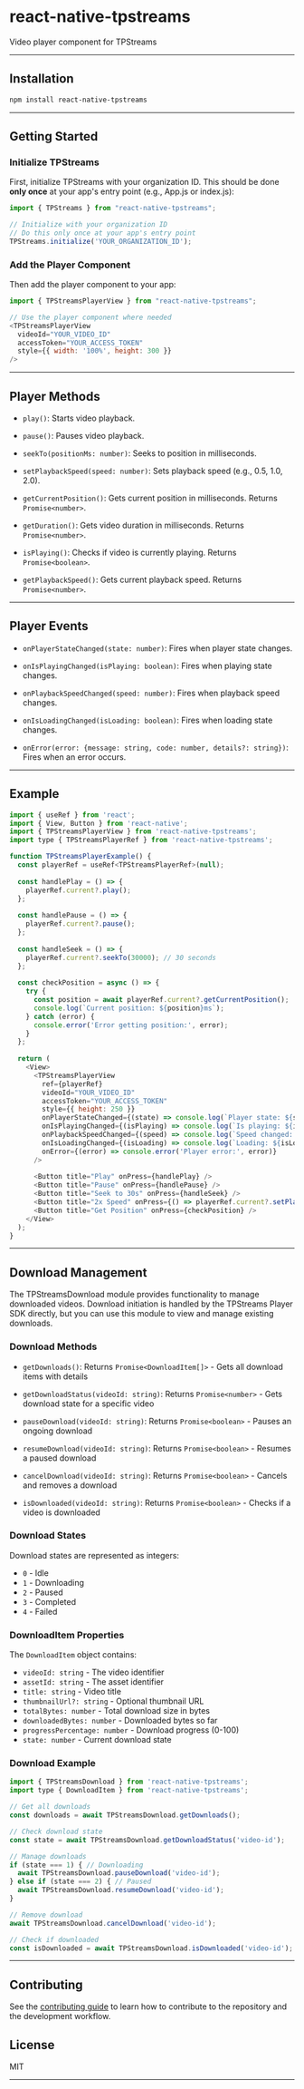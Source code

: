 # react-native-tpstreams

Video player component for TPStreams

---

## Installation

```sh
npm install react-native-tpstreams
```

---

## Getting Started

### Initialize TPStreams

First, initialize TPStreams with your organization ID. This should be done **only once** at your app's entry point (e.g., App.js or index.js):

```js
import { TPStreams } from "react-native-tpstreams";

// Initialize with your organization ID
// Do this only once at your app's entry point
TPStreams.initialize('YOUR_ORGANIZATION_ID');
```

### Add the Player Component

Then add the player component to your app:

```js
import { TPStreamsPlayerView } from "react-native-tpstreams";

// Use the player component where needed
<TPStreamsPlayerView 
  videoId="YOUR_VIDEO_ID"
  accessToken="YOUR_ACCESS_TOKEN"
  style={{ width: '100%', height: 300 }}
/>
```

---

## Player Methods

- `play()`: Starts video playback.

- `pause()`: Pauses video playback.

- `seekTo(positionMs: number)`: Seeks to position in milliseconds.

- `setPlaybackSpeed(speed: number)`: Sets playback speed (e.g., 0.5, 1.0, 2.0).

- `getCurrentPosition()`: Gets current position in milliseconds. Returns `Promise<number>`.

- `getDuration()`: Gets video duration in milliseconds. Returns `Promise<number>`.

- `isPlaying()`: Checks if video is currently playing. Returns `Promise<boolean>`.

- `getPlaybackSpeed()`: Gets current playback speed. Returns `Promise<number>`.

---

## Player Events

- `onPlayerStateChanged(state: number)`: Fires when player state changes.

- `onIsPlayingChanged(isPlaying: boolean)`: Fires when playing state changes.

- `onPlaybackSpeedChanged(speed: number)`: Fires when playback speed changes.

- `onIsLoadingChanged(isLoading: boolean)`: Fires when loading state changes.

- `onError(error: {message: string, code: number, details?: string})`: Fires when an error occurs.

---

## Example

```js
import { useRef } from 'react';
import { View, Button } from 'react-native';
import { TPStreamsPlayerView } from 'react-native-tpstreams';
import type { TPStreamsPlayerRef } from 'react-native-tpstreams';

function TPStreamsPlayerExample() {
  const playerRef = useRef<TPStreamsPlayerRef>(null);
  
  const handlePlay = () => {
    playerRef.current?.play();
  };
  
  const handlePause = () => {
    playerRef.current?.pause();
  };
  
  const handleSeek = () => {
    playerRef.current?.seekTo(30000); // 30 seconds
  };
  
  const checkPosition = async () => {
    try {
      const position = await playerRef.current?.getCurrentPosition();
      console.log(`Current position: ${position}ms`);
    } catch (error) {
      console.error('Error getting position:', error);
    }
  };
  
  return (
    <View>
      <TPStreamsPlayerView
        ref={playerRef}
        videoId="YOUR_VIDEO_ID"
        accessToken="YOUR_ACCESS_TOKEN"
        style={{ height: 250 }}
        onPlayerStateChanged={(state) => console.log(`Player state: ${state}`)}
        onIsPlayingChanged={(isPlaying) => console.log(`Is playing: ${isPlaying}`)}
        onPlaybackSpeedChanged={(speed) => console.log(`Speed changed: ${speed}x`)}
        onIsLoadingChanged={(isLoading) => console.log(`Loading: ${isLoading}`)}
        onError={(error) => console.error('Player error:', error)}
      />
      
      <Button title="Play" onPress={handlePlay} />
      <Button title="Pause" onPress={handlePause} />
      <Button title="Seek to 30s" onPress={handleSeek} />
      <Button title="2x Speed" onPress={() => playerRef.current?.setPlaybackSpeed(2.0)} />
      <Button title="Get Position" onPress={checkPosition} />
    </View>
  );
}
```

---

## Download Management

The TPStreamsDownload module provides functionality to manage downloaded videos. Download initiation is handled by the TPStreams Player SDK directly, but you can use this module to view and manage existing downloads.

### Download Methods

- `getDownloads()`: Returns `Promise<DownloadItem[]>` - Gets all download items with details

- `getDownloadStatus(videoId: string)`: Returns `Promise<number>` - Gets download state for a specific video

- `pauseDownload(videoId: string)`: Returns `Promise<boolean>` - Pauses an ongoing download

- `resumeDownload(videoId: string)`: Returns `Promise<boolean>` - Resumes a paused download

- `cancelDownload(videoId: string)`: Returns `Promise<boolean>` - Cancels and removes a download

- `isDownloaded(videoId: string)`: Returns `Promise<boolean>` - Checks if a video is downloaded

### Download States

Download states are represented as integers:
- `0` - Idle
- `1` - Downloading
- `2` - Paused
- `3` - Completed
- `4` - Failed

### DownloadItem Properties

The `DownloadItem` object contains:
- `videoId: string` - The video identifier
- `assetId: string` - The asset identifier
- `title: string` - Video title
- `thumbnailUrl?: string` - Optional thumbnail URL
- `totalBytes: number` - Total download size in bytes
- `downloadedBytes: number` - Downloaded bytes so far
- `progressPercentage: number` - Download progress (0-100)
- `state: number` - Current download state

### Download Example

```js
import { TPStreamsDownload } from 'react-native-tpstreams';
import type { DownloadItem } from 'react-native-tpstreams';

// Get all downloads
const downloads = await TPStreamsDownload.getDownloads();

// Check download state
const state = await TPStreamsDownload.getDownloadStatus('video-id');

// Manage downloads
if (state === 1) { // Downloading
  await TPStreamsDownload.pauseDownload('video-id');
} else if (state === 2) { // Paused
  await TPStreamsDownload.resumeDownload('video-id');
}

// Remove download
await TPStreamsDownload.cancelDownload('video-id');

// Check if downloaded
const isDownloaded = await TPStreamsDownload.isDownloaded('video-id');
```

---

## Contributing

See the [contributing guide](CONTRIBUTING.md) to learn how to contribute to the repository and the development workflow.

## License

MIT

---